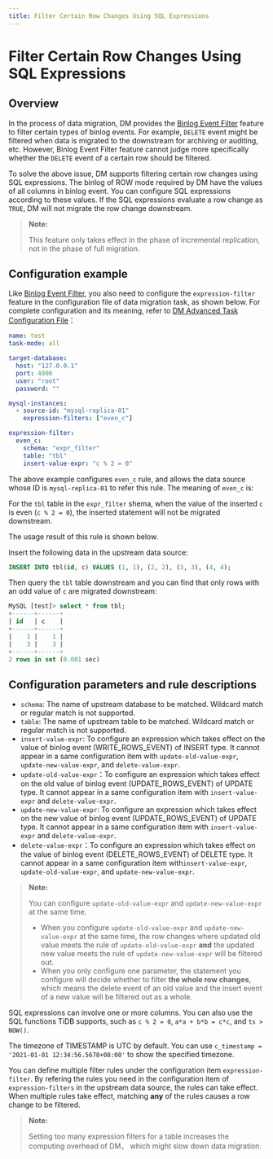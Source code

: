```yaml
---
title: Filter Certain Row Changes Using SQL Expressions
---
```


# Filter Certain Row Changes Using SQL Expressions

## Overview

In the process of data migration, DM provides the [Binlog Event Filter](key-features.md#binlog-event-filter) feature to filter certain types of binlog events. For example, `DELETE` event might be filtered when data is migrated to the downstream for archiving or auditing, etc. However, Binlog Event Filter feature cannot judge more specifically whether the `DELETE` event of a certain row should be filtered.

To solve the above issue, DM supports filtering certain row changes using SQL expressions. The binlog of ROW mode required by DM have the values of all columns in binlog event. You can configure SQL expressions according to these values. If the SQL expressions evaluate a row change as `TRUE`, DM will not migrate the row change downstream.

> **Note:**
>
> This feature only takes effect in the phase of incremental replication, not in the phase of full migration.

## Configuration example

Like [Binlog Event Filter](key-features.md#binlog-event-filter), you also need to configure the `expression-filter` feature in the configuration file of data migration task, as shown below. For complete configuration and its meaning, refer to [DM Advanced Task Configuration File](task-configuration-file-full.md#task-configuration-file-template-(advanced))：

```yml
name: test
task-mode: all

target-database:
  host: "127.0.0.1"
  port: 4000
  user: "root"
  password: ""

mysql-instances:
  - source-id: "mysql-replica-01"
    expression-filters: ["even_c"]

expression-filter:
  even_c:
    schema: "expr_filter"
    table: "tbl"
    insert-value-expr: "c % 2 = 0"
```

The above example configures `even_c` rule, and allows the data source whose ID is `mysql-replica-01` to refer this rule. The meaning of `even_c` is:

For the `tbl` table in the `expr_filter` shema, when the value of the inserted `c` is even (`c % 2 = 0`), the inserted statement will not be migrated downstream.

The usage result of this rule is shown below.

Insert the following data in the upstream data source:

```sql
INSERT INTO tbl(id, c) VALUES (1, 1), (2, 2), (3, 3), (4, 4);
```

Then query the `tbl` table downstream and you can find that only rows with an odd value of `c` are migrated downstream:

```sql
MySQL [test]> select * from tbl;
+------+------+
| id   | c    |
+------+------+
|    1 |    1 |
|    3 |    3 |
+------+------+
2 rows in set (0.001 sec)
```

## Configuration parameters and rule descriptions

- `schema`: The name of upstream database to be matched. Wildcard match or regular match is not supported.
- `table`: The name of upstream table to be matched. Wildcard match or regular match is not supported.
- `insert-value-expr`: To configure an expression which takes effect on the value of binlog event (WRITE_ROWS_EVENT) of INSERT type. It cannot appear in a same configuration item with `update-old-value-expr`, `update-new-value-expr`, and `delete-value-expr`.
- `update-old-value-expr`：To configure an expression which takes effect on the old value of binlog event (UPDATE_ROWS_EVENT) of UPDATE type. It cannot appear in a same configuration item with `insert-value-expr` and `delete-value-expr`.
- `update-new-value-expr`: To configure an expression which takes effect on the new value of binlog event (UPDATE_ROWS_EVENT) of UPDATE type. It cannot appear in a same configuration item with `insert-value-expr` and `delete-value-expr`.
- `delete-value-expr`：To configure an expression which takes effect on the value of binlog event (DELETE_ROWS_EVENT) of DELETE type. It cannot appear in a same configuration item with`insert-value-expr`, `update-old-value-expr`, and `update-new-value-expr`.

> **Note:**
>
> You can configure `update-old-value-expr` and `update-new-value-expr` at the same time.
>
> - When you configure `update-old-value-expr` and `update-new-value-expr` at the same time, the row changes where updated old value meets the rule of `update-old-value-expr` **and** the updated new value meets the rule of `update-new-value-expr` will be filtered out.
> - When you only configure one parameter, the statement you configure will decide whether to filter **the whole row changes**, which means the delete event of an old value and the insert event of a new value will be filtered out as a whole.

SQL expressions can involve one or more columns. You can also use the SQL functions TiDB supports, such as `c % 2 = 0`, `a*a + b*b = c*c`, and `ts > NOW()`.

The timezone of TIMESTAMP is UTC by default. You can use `c_timestamp = '2021-01-01 12:34:56.5678+08:00'` to show the specified timezone.

You can define multiple filter rules under the configuration item `expression-filter`. By refering the rules you need in the configuration item of `expression-filters` in the upstream data source, the rules can take effect. When multiple rules take effect, matching **any** of the rules causes a row change to be filtered.

> **Note:**
>
> Setting too many expression filters for a table increases the computing overhead of DM， which might slow down data migration.